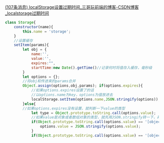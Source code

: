 [(107条消息) localStorage设置过期时间_三哥玩前端的博客-CSDN博客_localstorage过期时间](https://blog.csdn.net/zhaoxiang66/article/details/86703438?spm=1001.2101.3001.6650.1&utm_medium=distribute.pc_relevant.none-task-blog-2%7Edefault%7ECTRLIST%7ERate-1-86703438-blog-62041626.t0_layer_eslanding_sa&depth_1-utm_source=distribute.pc_relevant.none-task-blog-2%7Edefault%7ECTRLIST%7ERate-1-86703438-blog-62041626.t0_layer_eslanding_sa)

```js
class Storage{ 
	constructor(name){ 
		this.name = 'storage'; 
	} 
	//设置缓存 
	setItem(params){ 
		let obj = { 
			name:'', 
			value:'', 
			expires:"", 
			startTime:new Date().getTime()//记录何时将值存入缓存，毫秒级 
		} 
		let options = {}; 
		//将obj和传进来的params合并 
		Object.assign(options,obj,params); if(options.expires){ 
			//如果options.expires设置了的话 
			//以options.name为key，options为值放进去 
			localStorage.setItem(options.name,JSON.stringify(options)); 
		}else{ 
		//如果options.expires没有设置，就判断一下value的类型 
			let type = Object.prototype.toString.call(options.value); 
			//如果value是对象或者数组对象的类型，就先用JSON.stringify转一下，再存进去 
			if(Object.prototype.toString.call(options.value) == '[object Object]'){ 
				options.value = JSON.stringify(options.value); 
			} 
			if(Object.prototype.toString.call(options.value) == '[object Array]'){ options.value = JSON.stringify(options.value); } localStorage.setItem(options.name,options.value); } } //拿到缓存 getItem(name){ let item = localStorage.getItem(name); //先将拿到的试着进行json转为对象的形式 try{ item = JSON.parse(item); }catch(error){ //如果不行就不是json的字符串，就直接返回 item = item; } //如果有startTime的值，说明设置了失效时间 if(item.startTime){ let date = new Date().getTime(); //何时将值取出减去刚存入的时间，与item.expires比较，如果大于就是过期了，如果小于或等于就还没过期 if(date - item.startTime > item.expires){ //缓存过期，清除缓存，返回false localStorage.removeItem(name); return false; }else{ //缓存未过期，返回值 return item.value; } }else{ //如果没有设置失效时间，直接返回值 return item; } } //移出缓存 removeItem(name){ localStorage.removeItem(name); } //移出全部缓存 clear(){ localStorage.clear(); } }
```